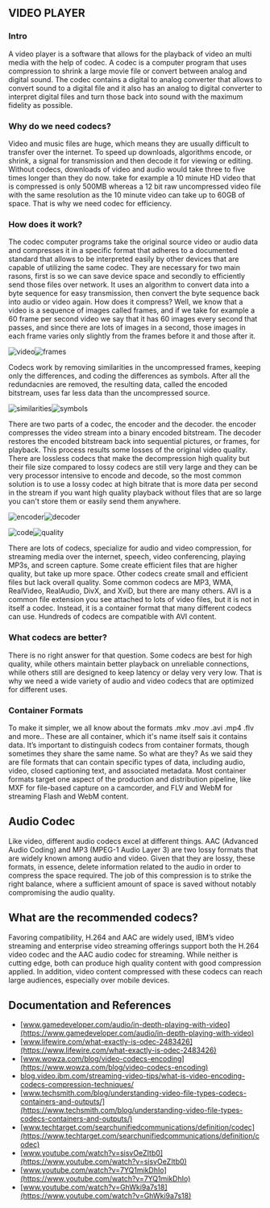 ## VIDEO PLAYER

### Intro

A video player is a software that allows for the playback of video an multi media with the help of codec. A codec is a computer program that uses compression to shrink a large movie file or convert between analog and digital sound. The codec contains a digital to analog converter that allows to convert sound to a digital file and it also has an analog to digital converter to interpret digital files and turn those back into sound with the maximum fidelity as possible.

### Why do we need codecs?

Video and music files are huge, which means they are usually difficult to transfer over the internet. To speed up downloads, algorithms encode, or shrink, a signal for transmission and then decode it for viewing or editing. Without codecs, downloads of video and audio would take three to five times longer than they do now. take for example a 10 minute HD video that is compressed is only 500MB whereas a 12 bit raw uncompressed video file with the same resolution as the 10 minute video can take up to 60GB of space. That is why we need codec for efficiency.

### How does it work?

The codec computer programs take the original source video or audio data and compresses it in a specific format that adheres to a documented standard that allows to be interpreted easily by other devices that are capable of utilizing the same codec. They are necessary for two main rasons, first is so we can save device space and secondly to efficiently send those files over network. It uses an algorithm to convert data into a byte sequence for easy transmission, then convert the byte sequence back into audio or video again. How does it compress? Well, we know that a video is a sequence of images called frames, and if we take for example a 60 frame per second video we say that it has 60 images every second that passes, and since there are lots of images in a second, those images in each frame varies only slightly from the frames before it and those after it.

![video](https://github.com/migon25/Video-player/blob/main/docs/video%20player/personal%20research.png?raw=true)![frames](https://github.com/migon25/Video-player/blob/main/docs/video%20player/frames.png?raw=true)

Codecs work by removing similarities in the uncompressed frames, keeping only the differences, and coding the differences
as symbols. After all the redundacnies are removed, the resulting data, called the encoded bitstream, uses far less data than the uncompressed source.

![similarities](https://github.com/migon25/Video-player/blob/main/docs/video%20player/similar.png?raw=true)![symbols](https://github.com/migon25/Video-player/blob/main/docs/video%20player/differences.png?raw=true)

There are two parts of a codec, the encoder and the decoder. the encoder compresses the video stream into a binary encoded bitstream. The decoder restores the encoded bitstream back into sequential pictures, or frames, for playback. This process results some losses of the original video quality. There are lossless codecs that  make the decompression high quality but their file size compared to lossy codecs are still very large and they can be very processor intensive to encode and decode, so the most common solution is to use a lossy codec at high bitrate that is more data per second in the stream if you want high quality playback without files that are so large you can't store them or easily send them anywhere.

![encoder](https://github.com/migon25/Video-player/blob/main/docs/video%20player/encoder.png?raw=true)![decoder](https://github.com/migon25/Video-player/blob/main/docs/video%20player/decoder.png?raw=true)

![code](https://github.com/migon25/Video-player/blob/main/docs/video%20player/code.png?raw=true)![quality](https://github.com/migon25/Video-player/blob/main/docs/video%20player/quality.png?raw=true)

There are lots of codecs, specialize for audio and video compression, for streaming media over the internet, speech, video conferencing, playing MP3s, and screen capture. Some create efficient files that are higher quality, but take up more space. Other codecs create small and efficient files but lack overall quality. Some common codecs are MP3, WMA, RealVideo, RealAudio, DivX, and XviD, but there are many others. AVI is a common file extension you see attached to lots of video files, but it is not in itself a codec. Instead, it is a container format that many different codecs can use. Hundreds of codecs are compatible with AVI content.

### What codecs are better?

There is no right answer for that question. Some codecs are best for high quality, while others maintain better playback on unreliable connections, while others still are designed to keep latency or delay very very low. That is why we need a wide variety of audio and video codecs that are optimized for  different uses.


### Container Formats

To make it simpler, we all know about the formats .mkv .mov .avi .mp4 .flv and more.. These are all container, which it's name itself sais it contains data.
It’s important to distinguish codecs from container formats, though sometimes they share the same name.
So what are they? As we said they are file formats that can contain specific types of data, including audio, video, closed captioning text, and associated metadata. Most container formats target one aspect of the production and distribution pipeline, like MXF for file-based capture on a camcorder, and FLV and WebM for streaming Flash and WebM content.


## Audio Codec

Like video, different audio codecs excel at different things. AAC (Advanced Audio Coding) and MP3 (MPEG-1 Audio Layer 3) are two lossy formats that are widely known among audio and video. Given that they are lossy, these formats, in essence, delete information related to the audio in order to compress the space required. The job of this compression is to strike the right balance, where a sufficient amount of space is saved without notably compromising the audio quality.

## What are the recommended codecs?

Favoring compatibility, H.264 and AAC are widely used, IBM’s video streaming and enterprise video streaming offerings support both the H.264 video codec and the AAC audio codec for streaming. While neither is cutting edge, both can produce high quality content with good compression applied. In addition, video content compressed with these codecs can reach large audiences, especially over mobile devices.


## Documentation and References

- [www.gamedeveloper.com/audio/in-depth-playing-with-video](https://www.gamedeveloper.com/audio/in-depth-playing-with-video)
- [www.lifewire.com/what-exactly-is-odec-2483426](https://www.lifewire.com/what-exactly-is-odec-2483426)
- [www.wowza.com/blog/video-codecs-encoding](https://www.wowza.com/blog/video-codecs-encoding)
- [blog.video.ibm.com/streaming-video-tips/what-is-video-encoding-codecs-compression-techniques/](https://blog.video.ibm.com/streaming-video-tips/what-is-video-encoding-codecs-compression-techniques/)
- [www.techsmith.com/blog/understanding-video-file-types-codecs-containers-and-outputs/](https://www.techsmith.com/blog/understanding-video-file-types-codecs-containers-and-outputs/)
- [www.techtarget.com/searchunifiedcommunications/definition/codec](https://www.techtarget.com/searchunifiedcommunications/definition/codec)
- [www.youtube.com/watch?v=sisvOeZItb0](https://www.youtube.com/watch?v=sisvOeZItb0)
- [www.youtube.com/watch?v=7YQ1mikDhIo](https://www.youtube.com/watch?v=7YQ1mikDhIo)
- [www.youtube.com/watch?v=GhWki9a7s18](https://www.youtube.com/watch?v=GhWki9a7s18)
